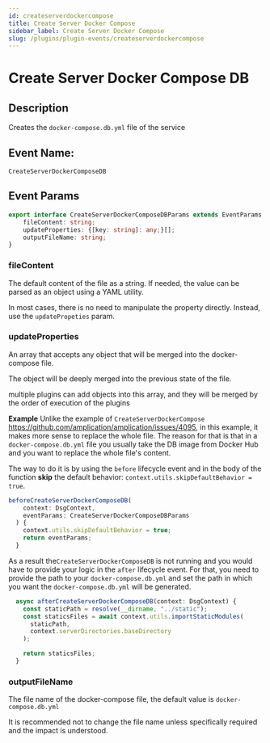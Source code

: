 ```yaml
---
id: createserverdockercompose
title: Create Server Docker Compose
sidebar_label: Create Server Docker Compose
slug: /plugins/plugin-events/createserverdockercompose
---
```


# Create Server Docker Compose DB

## Description

Creates the `docker-compose.db.yml` file of the service

## Event Name:
`CreateServerDockerComposeDB`

## Event Params

```ts
export interface CreateServerDockerComposeDBParams extends EventParams {
    fileContent: string;
    updateProperties: {[key: string]: any;}[];
    outputFileName: string;
}
```

### fileContent

The default content of the file as a string. If needed, the value can be parsed as an object using a YAML utility. 

In most cases, there is no need to manipulate the property directly. Instead, use the `updatePropeties` param.

### updateProperties

An array that accepts any object that will be merged into the docker-compose file.

The object will be deeply merged into the previous state of the file. 

multiple plugins can add objects into this array, and they will be merged by the order of execution of the plugins

**Example**
Unlike the example of `CreateServerDockerCompose` https://github.com/amplication/amplication/issues/4095, in this example, it makes more sense to replace the whole file. The reason for that is that in a `docker-compose.db.yml` file you usually take the DB image from Docker Hub and you want to replace the whole file's content.

The way to do it is by using the `before` lifecycle event and in the body of the function **skip** the default behavior:
`context.utils.skipDefaultBehavior = true`.

```ts
beforeCreateServerDockerComposeDB(
    context: DsgContext,
    eventParams: CreateServerDockerComposeDBParams
  ) {
    context.utils.skipDefaultBehavior = true;
    return eventParams;
  }
```

As a result the`CreateServerDockerComposeDB` is not running and you would have to provide your logic in the `after` lifecycle event.
For that, you need to provide the path to your `docker-compose.db.yml` and set the path in which you want the `docker-compose.db.yml` will be generated.

```ts
  async afterCreateServerDockerComposeDB(context: DsgContext) {
    const staticPath = resolve(__dirname, "../static");
    const staticsFiles = await context.utils.importStaticModules(
      staticPath,
      context.serverDirectories.baseDirectory
    );

    return staticsFiles;
  }
```

### outputFileName

The file name of the docker-compose file, the default value is `docker-compose.db.yml` 

It is recommended not to change the file name unless specifically required and the impact is understood.